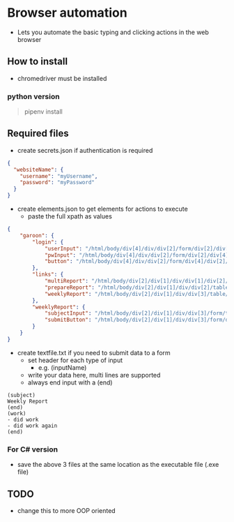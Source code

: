 # Browser automation
* Lets you automate the basic typing and clicking actions in the web browser
## How to install
* chromedriver must be installed
### python version
> pipenv install
## Required files
* create secrets.json if authentication is required
```json
{
  "websiteName": {
    "username": "myUsername",
    "password": "myPassword"
  }
}
```
* create elements.json to get elements for actions to execute
  * paste the full xpath as values
```json
{
    "garoon": {
        "login": {
            "userInput": "/html/body/div[4]/div/div[2]/form/div[2]/div[3]/input",
            "pwInput": "/html/body/div[4]/div/div[2]/form/div[2]/div[4]/input",
            "button": "/html/body/div[4]/div/div[2]/form/div[4]/div[2]/input"
        },
        "links": {
            "multiReport": "/html/body/div[2]/div[1]/div/div[1]/div[2]/div[1]/div/span[7]/a",
            "prepareReport": "/html/body/div[2]/div[1]/div/div[2]/table/tbody/tr/td/div/div/div[1]/span[1]/span/a",
            "weeklyReport": "/html/body/div[2]/div[1]/div/div[3]/table/tbody/tr[1]/td[2]/nobr/span/a"
        },
        "weeklyReport": {
            "subjectInput": "/html/body/div[2]/div[1]/div/div[3]/form/table/tbody/tr[1]/td/input",
            "submitButton": "/html/body/div[2]/div[1]/div/div[3]/form/div/span[2]/a"
        }
    }
}
```
* create textfile.txt if you need to submit data to a form
  * set header for each type of input
    * e.g. (inputName)
  * write your data here, multi lines are supported
  * always end input with a (end)
```
(subject)
Weekly Report
(end)
(work)
- did work
- did work again
(end)
```
### For C# version
* save the above 3 files at the same location as the executable file (.exe file)
## TODO
* change this to more OOP oriented
